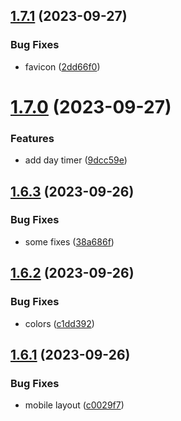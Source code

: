 ## [1.7.1](https://github.com/petermihailov/metronome/compare/v1.7.0...v1.7.1) (2023-09-27)


### Bug Fixes

* favicon ([2dd66f0](https://github.com/petermihailov/metronome/commit/2dd66f00a0af685a16978b12df09799b053e66e6))



# [1.7.0](https://github.com/petermihailov/metronome/compare/v1.6.3...v1.7.0) (2023-09-27)


### Features

* add day timer ([9dcc59e](https://github.com/petermihailov/metronome/commit/9dcc59edfa6268b618479aced33d2fbff7a0856f))



## [1.6.3](https://github.com/petermihailov/metronome/compare/v1.6.2...v1.6.3) (2023-09-26)


### Bug Fixes

* some fixes ([38a686f](https://github.com/petermihailov/metronome/commit/38a686f73e414ba37792afc8c9d2b400e798a3e4))



## [1.6.2](https://github.com/petermihailov/metronome/compare/v1.6.1...v1.6.2) (2023-09-26)


### Bug Fixes

* colors ([c1dd392](https://github.com/petermihailov/metronome/commit/c1dd392102beb1e4a9c03332ba46f0599b027248))



## [1.6.1](https://github.com/petermihailov/metronome/compare/v1.6.0...v1.6.1) (2023-09-26)


### Bug Fixes

* mobile layout ([c0029f7](https://github.com/petermihailov/metronome/commit/c0029f700b50d21607f1d602c02d2b83c9bdaae0))



